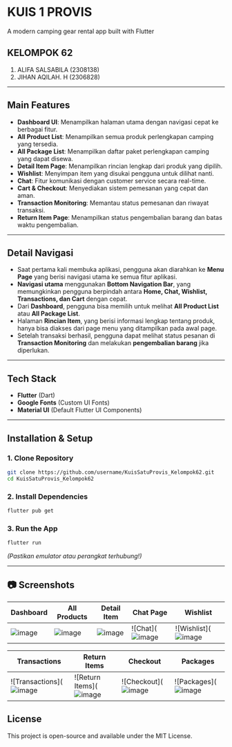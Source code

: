 # KUIS 1 PROVIS

A modern camping gear rental app built with Flutter

## KELOMPOK 62
1. ALIFA SALSABILA (2308138)
2. JIHAN AQILAH. H (2306828)
   
---

## Main Features  
- **Dashboard UI**: Menampilkan halaman utama dengan navigasi cepat ke berbagai fitur.  
- **All Product List**: Menampilkan semua produk perlengkapan camping yang tersedia.  
- **All Package List**: Menampilkan daftar paket perlengkapan camping yang dapat disewa.  
- **Detail Item Page**: Menampilkan rincian lengkap dari produk yang dipilih.  
- **Wishlist**: Menyimpan item yang disukai pengguna untuk dilihat nanti.  
- **Chat**: Fitur komunikasi dengan customer service secara real-time.  
- **Cart & Checkout**: Menyediakan sistem pemesanan yang cepat dan aman.  
- **Transaction Monitoring**: Memantau status pemesanan dan riwayat transaksi.  
- **Return Item Page**: Menampilkan status pengembalian barang dan batas waktu pengembalian.  

---

## Detail Navigasi  
- Saat pertama kali membuka aplikasi, pengguna akan diarahkan ke **Menu Page** yang berisi navigasi utama ke semua fitur aplikasi.  
- **Navigasi utama** menggunakan **Bottom Navigation Bar**, yang memungkinkan pengguna berpindah antara **Home, Chat, Wishlist, Transactions, dan Cart** dengan cepat.  
- Dari **Dashboard**, pengguna bisa memilih untuk melihat **All Product List** atau **All Package List**.  
- Halaman **Rincian Item**, yang berisi informasi lengkap tentang produk, hanya bisa diakses dari page menu yang ditampilkan pada awal page.  
- Setelah transaksi berhasil, pengguna dapat melihat status pesanan di **Transaction Monitoring** dan melakukan **pengembalian barang** jika diperlukan.  

---

## Tech Stack  
- **Flutter** (Dart)  
- **Google Fonts** (Custom UI Fonts)  
- **Material UI** (Default Flutter UI Components)  

---

## Installation & Setup  
### 1. Clone Repository  
```bash
git clone https://github.com/username/KuisSatuProvis_Kelompok62.git
cd KuisSatuProvis_Kelompok62
```
### 2. Install Dependencies  
```bash
flutter pub get
```
### 3. Run the App  
```bash
flutter run
```
*(Pastikan emulator atau perangkat terhubung!)*  

---

## 📷 Screenshots  
| Dashboard | All Products | Detail Item | Chat Page | Wishlist |  
|-----------|------------|-------------|-----------|----------|  
|![image](https://github.com/user-attachments/assets/e5f7d478-424b-4a9e-bdc1-dda78102e17f) | ![image](https://github.com/user-attachments/assets/4253fed9-e03f-444c-af00-f0b3f5143120) | ![image](https://github.com/user-attachments/assets/05a412ce-7228-429d-84c2-27a04d87e8c4) | ![Chat](![image](https://github.com/user-attachments/assets/7015d3b5-a98e-44ca-9826-cd29a5a9da22) | ![Wishlist](![image](https://github.com/user-attachments/assets/3bac20ba-a85b-4d0f-ac4c-b454285ad9c4) |  

| Transactions | Return Items | Checkout | Packages |  
|-------------|-------------|----------|---------|  
| ![Transactions](![image](https://github.com/user-attachments/assets/b0bf6e34-bfc3-484c-8454-b987f9505115) | ![Return Items](![image](https://github.com/user-attachments/assets/f84dd3d2-80be-4fed-82e3-c89278f50266) | ![Checkout](![image](https://github.com/user-attachments/assets/eaec2f1c-3162-4f0d-8c6e-623924c704aa) | ![Packages](![image](https://github.com/user-attachments/assets/a33dc20c-44c6-41e6-89a5-8cb4aef480b7) |  

## License
This project is open-source and available under the MIT License.


